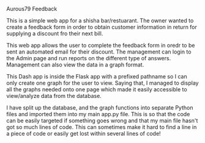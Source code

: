 Aurous79 Feedback

This is a simple web app for a shisha bar/restuarant.  The owner wanted to create a feedback form in order to obtain customer information in return for supplying a discount fro their next bill.

This web app allows the user to complete the feedback form in oredr to be sent an automated email for their discount.  The management can login to the Admin page and run reports on the different type of answers.  Management can also view the data in a graph format.

This Dash app is inside the Flask app with a prefixed pathname so I can only create one graph for the user to view.  Saying that, I managed to display all the graphs needed onto one page which made it easily accessible to view/analyze data from the database.

I have split up the database, and the graph functions into separate Python files and imported them into my main app.py file.  This is so that the code can be easily targeted if something goes wrong and that my main file hasn't got so much lines of code.  This can sometimes make it hard to find a line in a piece of code or easily get lost within several lines of code!
